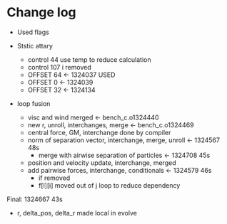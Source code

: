 # Change log

- Used flags
- Ststic attary
  - control 44 use temp to reduce calculation
  - control 107 i removed
  - OFFSET 64 <- 1324037 USED
  - OFFSET  0 <- 1324039
  - OFFSET 32 <- 1324134

- loop fusion
  - visc and wind merged <- bench_c.o1324440
  - new r, unroll, interchanges, merge <- bench_c.o1324469
  - central force, GM, interchange done by compiler
  - norm of separation vector, interchange, merge, unroll <- 1324567 48s
    - merge with airwise separation of particles <- 1324708 45s
  - position and velocity update, interchange, merged
  - add pairwise forces, interchange, conditionals <- 1324579 46s
    - if removed
    - f[l][i] moved out of j loop to reduce dependency

Final: 1324667 43s

- r, delta_pos, delta_r made local in evolve